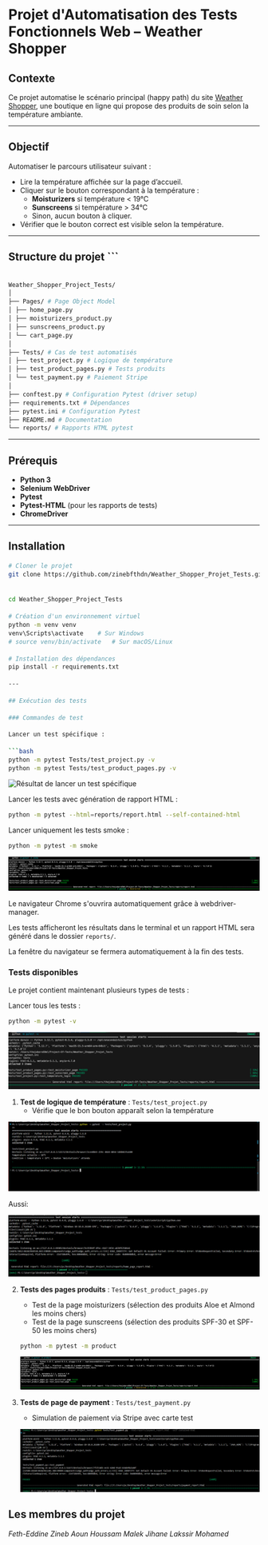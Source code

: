 # Projet d'Automatisation des Tests Fonctionnels Web – Weather Shopper

## Contexte

Ce projet automatise le scénario principal (happy path) du site [Weather Shopper](https://weathershopper.pythonanywhere.com), une boutique en ligne qui propose des produits de soin selon la température ambiante.

---

## Objectif

Automatiser le parcours utilisateur suivant :

- Lire la température affichée sur la page d’accueil.
- Cliquer sur le bouton correspondant à la température :
  - **Moisturizers** si température < 19°C
  - **Sunscreens** si température > 34°C
  - Sinon, aucun bouton à cliquer.
- Vérifier que le bouton correct est visible selon la température.

---


## Structure du projet ``` 
```bash

Weather_Shopper_Project_Tests/
│
├── Pages/ # Page Object Model
│ ├── home_page.py
│ ├── moisturizers_product.py
│ ├── sunscreens_product.py
│ └── cart_page.py
│
├── Tests/ # Cas de test automatisés
│ ├── test_project.py # Logique de température
│ ├── test_product_pages.py # Tests produits
│ └── test_payment.py # Paiement Stripe
│
├── conftest.py # Configuration Pytest (driver setup)
├── requirements.txt # Dépendances
├── pytest.ini # Configuration Pytest
├── README.md # Documentation
└── reports/ # Rapports HTML pytest
 ```

---

## Prérequis

- **Python 3**
- **Selenium WebDriver**
- **Pytest**
- **Pytest-HTML** (pour les rapports de tests)
- **ChromeDriver**

---

## Installation

```bash
# Cloner le projet
git clone https://github.com/zinebfthdn/Weather_Shopper_Projet_Tests.git


cd Weather_Shopper_Project_Tests

# Création d'un environnement virtuel
python -m venv venv
venv\Scripts\activate    # Sur Windows
# source venv/bin/activate   # Sur macOS/Linux

# Installation des dépendances
pip install -r requirements.txt

---

## Exécution des tests

### Commandes de test

Lancer un test spécifique :

```bash
python -m pytest Tests/test_project.py -v
python -m pytest Tests/test_product_pages.py -v
```

![Résultat de lancer un test spécifique](assets/Screenshot/Lancer-un-test-spécifique.png)

Lancer les tests avec génération de rapport HTML :

```bash
python -m pytest --html=reports/report.html --self-contained-html
```

Lancer uniquement les tests smoke :

```bash
python -m pytest -m smoke
```

![Résultat de lancer uniquement les tests smoke](assets/Screenshot/Lancer-uniquement-les-tests-smoke.png)


Le navigateur Chrome s'ouvrira automatiquement grâce à webdriver-manager.

Les tests afficheront les résultats dans le terminal et un rapport HTML sera généré dans le dossier `reports/`.

La fenêtre du navigateur se fermera automatiquement à la fin des tests.

### Tests disponibles
Le projet contient maintenant plusieurs types de tests :

Lancer tous les tests : 

```bash
python -m pytest -v
```

![Résultat de python -m pytest -v](assets/Screenshot/python-m-pytest-v.png)


1. **Test de logique de température** : `Tests/test_project.py`
   - Vérifie que le bon bouton apparaît selon la température

![Résultat de python -m pytest -v](assets/Screenshot/homepage.png)

Aussi:

![Résultat de python -m pytest -v](assets/Screenshot/home_page.png)

2. **Tests des pages produits** : `Tests/test_product_pages.py`
   - Test de la page moisturizers (sélection des produits Aloe et Almond les moins chers)
   - Test de la page sunscreens (sélection des produits SPF-30 et SPF-50 les moins chers)

   ```bash
   python -m pytest -m product
   ```

   ![Résultat de lancer uniquement les tests de produits](assets/Screenshot/Lancer-uniquement-les-tests-de-produits.png)

2. **Tests de page de payment** : `Tests/test_payment.py`
   - Simulation de paiement via Stripe avec carte test

   ![Résultat de lancer uniquement les tests de produits](assets/Screenshot/payment.png)

## Les membres du projet

*Feth-Eddine Zineb*
*Aoun Houssam*
*Malek Jihane*
*Lakssir Mohamed*
